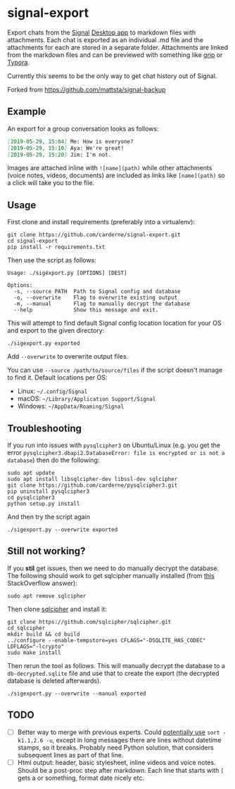 # signal-export
Export chats from the [Signal](https://www.signal.org/) [Desktop app](https://www.signal.org/download/) to markdown files with attachments. Each chat is exported as an individual .md file and the attachments for each are stored in a separate folder. Attachments are linked from the markdown files and can be previewed with something like [grip](https://github.com/joeyespo/grip) or [Typora](https://typora.io/).

Currently this seems to be the only way to get chat history out of Signal.

Forked from https://github.com/mattsta/signal-backup

## Example
An export for a group conversation looks as follows:
```markdown
[2019-05-29, 15:04] Me: How is everyone?
[2019-05-29, 15:10] Aya: We're great!
[2019-05-29, 15:20] Jim: I'm not.
```

Images are attached inline with `![name](path)` while other attachments (voice notes, videos, documents) are included as links like `[name](path)` so a click will take you to the file.

## Usage
First clone and install requirements (preferably into a virtualenv):
```
git clone https://github.com/carderne/signal-export.git
cd signal-export
pip install -r requirements.txt
```

Then use the script as follows:
```
Usage: ./sigexport.py [OPTIONS] [DEST]

Options:
  -s, --source PATH  Path to Signal config and database
  -o, --overwrite    Flag to overwrite existing output
  -m, --manual       Flag to manually decrypt the database
  --help             Show this message and exit.
```

This will attempt to find default Signal config location location for your OS and export to the given directory:
```
./sigexport.py exported
```

Add `--overwrite` to overwrite output files.

You can use `--source /path/to/source/files` if the script doesn't manage to find it. Default locations per OS:
- Linux: `~/.config/Signal`
- macOS: `~/Library/Application Support/Signal`
- Windows: `~/AppData/Roaming/Signal`


## Troubleshooting
If you run into issues with `pysqlcipher3` on Ubuntu/Linux (e.g. you get the error `pysqlcipher3.dbapi2.DatabaseError: file is encrypted or is not a database`) then do the following:
```
sudo apt update
sudo apt install libsqlcipher-dev libssl-dev sqlcipher
git clone https://github.com/carderne/pysqlcipher3.git
pip uninstall pysqlcipher3
cd pysqlcipher3
python setup.py install
```

And then try the script again
```
./sigexport.py --overwrite exported
```

## Still not working?
If you **stil** get issues, then we need to do manually decrypt the database. The following should work to get sqlcipher manually installed (from [this](https://stackoverflow.com/a/25132478) StackOverflow answer):
```
sudo apt remove sqlcipher
```

Then clone [sqlcipher](https://github.com/sqlcipher/sqlcipher) and install it:
```
git clone https://github.com/sqlcipher/sqlcipher.git
cd sqlcipher
mkdir build && cd build
../configure --enable-tempstore=yes CFLAGS="-DSQLITE_HAS_CODEC" LDFLAGS="-lcrypto"
sudo make install
```

Then rerun the tool as follows. This will manually decrypt the database to a `db-decrypted.sqlite` file and use that to create the export (the decrypted database is deleted afterwards).
```
./sigexport.py --overwrite --manual exported
```

## TODO
- [ ] Better way to merge with previous experts. Could [potentially use](https://stackoverflow.com/a/6297993) `sort -k1.1,2.6 -u`, except in long messages there are lines without datetime stamps, so it breaks. Probably need Python solution, that considers subsequent lines as part of that line.
- [ ] Html output: header, basic stylesheet, inline videos and voice notes. Should be a post-proc step after markdown. Each line that starts with `[` gets a or something, format date nicely etc.
